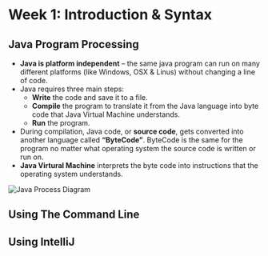 
# Week 1: Introduction & Syntax

## Java Program Processing
* **Java is platform independent** – the same java program can run on many different platforms (like Windows, OSX & Linus) without changing a line of code. 
* Java requires three main steps:
  * **Write** the code and save it to a file.
  * **Compile** the program to translate it from the Java language into byte code that Java Virtual Machine understands.
  * **Run** the program. 
* During compilation, Java code, or **source code**, gets converted into another language called **“ByteCode”**.  ByteCode is the same for the program no matter what operating system the source code is written or run on. 
* **Java Virtural Machine** interprets the byte code into instructions that the operating system understands. 

![Java Process Diagram](/images/process.png)

## Using The Command Line

## Using IntelliJ
